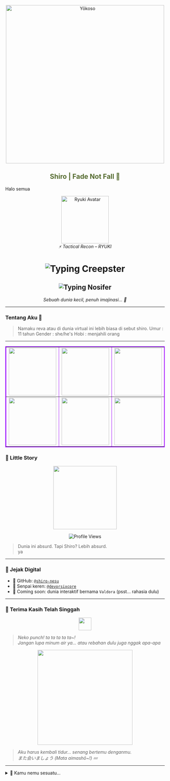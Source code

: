 <p align="center">
  <img src="https://files.catbox.moe/q7ihpu.jpg" width="500px" alt="Yōkoso">
</p>
<h2 align="center" style="color:#556B2F">
  Shiro | Fade Not Fall 🍫
</h2>

Halo semua
<p align="center">
  <img src="https://files.catbox.moe/mnl4an.jpg" width="150px" alt="Ryuki Avatar"/>
  <br/>
  <i>⚡ Tactical Recon – RYUKI</i>
</p>

<h1 align="center">
  <!-- Creepster -->
  <img src="https://readme-typing-svg.herokuapp.com?font=Creepster&duration=4000&pause=500&color=DC143C&center=true&vCenter=true&width=435&lines=Minasan%2C+youkoso~+%F0%9F%91%BB;Selamat+datang+di+profile+githubku;Yap+isinya+yapping" alt="Typing Creepster" />
</h1>

<h2 align="center">
  <!-- Nosifer -->
  <img src="https://readme-typing-svg.herokuapp.com?font=Nosifer&duration=5000&pause=700&color=8B0000&center=true&vCenter=true&width=480&lines=yeah;ups" alt="Typing Nosifer" />
</h2>

<p align="center"><i>Sebuah dunia kecil, penuh imajinasi... 🍂</i></p>

---

### Tentang Aku 💬

> Namaku reva atau di dunia virtual ini lebih biasa di sebut shiro.
 Umur : 11 tahun 
> Gender : she/he's 
> Hobi : menjahili orang
> 
---
<table align="center" border="1" cellpadding="5" cellspacing="0" style="border:2px solid #9d00ff; border-collapse: collapse;">
  <tr>
    <td><img src="https://files.catbox.moe/pum6jh.jpg" width="150px" /></td>
    <td><img src="https://files.catbox.moe/s7knrm.jpg" width="150px" /></td>
    <td><img src="https://files.catbox.moe/dbmj4b.jpg" width="150px" /></td>
  </tr>
  <tr>
    <td><img src="https://files.catbox.moe/xel2zf.jpg" width="150px" /></td>
    <td><img src="https://files.catbox.moe/8uareq.jpg" width="150px" /></td>
    <td><img src="https://files.catbox.moe/ncnacn.jpg" width="150px" /></td>
  </tr>
</table>

### 🍃 Little Story

<p align="center">
<img src="https://files.catbox.moe/szp6b6.jpg" width="200" />
</p>

<p align="center">
<img src="https://komarev.com/ghpvc/?username=shiro-nesu&color=green&style=plastic&label=Dilihat" alt="Profile Views"/>
</p>

> Dunia ini absurd. Tapi Shiro? Lebih absurd.  
> ya

---

### 🧭 Jejak Digital

- 🐾 GitHub: [`@shiro-nesu`](https://github.com/shiro-nesu)
- 🧪 Senpai keren: [`@devorsixcore`](https://github.com/devorsixcore)
- 🌌 Coming soon: dunia interaktif bernama `Valdora` (psst... rahasia dulu)

---

### 💐 Terima Kasih Telah Singgah

<p align="center">
<img src="https://user-images.githubusercontent.com/74038190/212284158-e840e285-664b-44d7-b79b-e264b5e54825.gif" height="40" />
</p>

> *Neko punch! ta ta ta ta ta~!*  
> *Jangan lupa minum air ya... atau rebahan dulu juga nggak apa-apa*

<p align="center">
<img src="https://ella.janitorai.com/events/ket.webp" width="300px">
</p>

> *Aku harus kembali tidur... senang bertemu denganmu.*  
> *また会いましょう (Mata aimashō~!) 💤*

---

<!-- Secret easter egg -->
<details>
<summary>🎁 Kamu nemu sesuatu...</summary>
<br>
<p>
  Ups Kosong . . .
</p>
</details>
